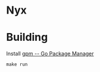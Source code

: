 Nyx
===

# Building
Install [gpm -- Go Package Manager](https://github.com/pote/gpm)

```
make run
```
